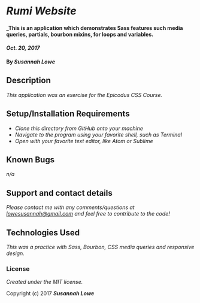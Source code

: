 # _Rumi Website_

#### _This is an application which demonstrates Sass features such media queries, partials, bourbon mixins, for loops and variables. 

#### _Oct. 20, 2017_

#### By _**Susannah Lowe**_

## Description

_This application was an exercise for the Epicodus CSS Course._

##  Setup/Installation Requirements

* _Clone this directory from GitHub onto your machine_
* _Navigate to the program using your favorite shell, such as Terminal_
* _Open with your favorite text editor, like Atom or Sublime_


## Known Bugs

_n/a_

## Support and contact details

_Please contact me with any comments/questions at lowesusannah@gmail.com and feel free to contribute to the code!_

## Technologies Used

_This was a practice with Sass, Bourbon, CSS media queries and responsive design._

### License

*Created under the MIT license.*

Copyright (c) 2017 **_Susannah Lowe_**
